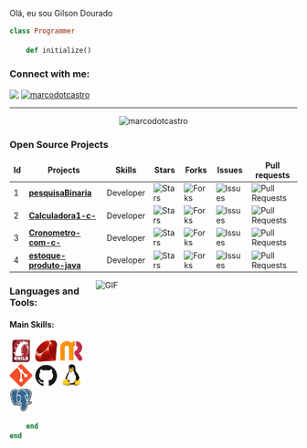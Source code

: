  Olá, eu sou Gilson Dourado
 
```ruby 
class Programmer

	def initialize() 
```

<p align="left">
    <h3 align="left">Connect with me:</h3>
    <a href="https://https://www.linkedin.com/Gilson-dourado" target="_blank"><img align="center" src="https://github.com/marcodotcastro/marcodotcastro/blob/master/linkedin.png?raw=true"  width="40" target="_blank"/></a>
    <a href="https://t.me/Gilson_Dourado" target="_blank"><img align="center" src="https://github.com/marcodotcastro/marcodotcastro/blob/master/telegram.png?raw=true" alt="marcodotcastro" height="30" width="40"/></a>
    
</p>

---

<p align="center"> <img src="https://komarev.com/ghpvc/?username=marcodotcastro" alt="marcodotcastro" /> </p>


<h3>Open Source Projects</h3>
<table>
    <thead align="center">
        <tr border: none;>
            <td><b>Id</b></td>
	    <td><b>Projects</b></td>
	    <td><b>Skills</b></td>
            <td><b>Stars</b></td>
            <td><b>Forks</b></td>
            <td><b>Issues</b></td>
            <td><b>Pull requests</b></td>
        </tr>
    </thead>
    <tbody>
	<tr>
		<td>1</td>
            	<td><a href="https://https://github.com/Gilson-Dourado10/pesquisaBinaria.git"><b>pesquisaBinaria</b></a></td>
		<td>Developer</td>
            	<td><img alt="Stars" src="https://img.shields.io/github/stars/Gilson-Dourado/pesquisaBinaria?style=flat-square&labelColor=343b41" /></td>
            	<td><img alt="Forks" src="https://img.shields.io/github/forks/Gilson-Dourado/pesquisaBinaria?style=flat-square&labelColor=343b41" /></td>
            	<td><img alt="Issues" src="https://img.shields.io/github/issues/Gilson-Dourado/pesquisaBinaria?style=flat-square&labelColor=343b41" /></td>
            	<td><img alt="Pull Requests" src="https://img.shields.io/github/issues-pr/Gilson-Dourado/pesquisaBinaria?style=flat-square&labelColor=343b41" /></td>
        </tr>
        <tr>
		<td>2</td>
		<td><a href=https://github.com/https://github.com/Gilson-Dourado10/Calculadora1-c-.git"><b>Calculadora1-c-</b></a></td>
	 	<td>Developer</td>
	    	<td><img alt="Stars" src="https://img.shields.io/github/stars/Gilson-Dourado10/Calculadora1-c-?style=flat-square&labelColor=343b41" /></td>
            	<td><img alt="Forks" src="https://img.shields.io/github/forks/Gilson-Dourado10/Calculadora1-c-?style=flat-square&labelColor=343b41" /></td>
            	<td><img alt="Issues" src="https://img.shields.io/github/issues/Gilson-Dourado10/Calculadora1-c-?style=flat-square&labelColor=343b41" /></td>
            	<td><img alt="Pull Requests" src="https://img.shields.io/github/issues-pr/Gilson-Dourado10/Calculadora1-c-?style=flat-square&labelColor=343b41" /></td>
        </tr>
        <tr>
		<td>3</td>
            	<td><a href="https://https://github.com/Gilson-Dourado10/Cronometro-com-c-.git"><b>Cronometro-com-c-</b></a></td>
		<td>Developer</td>
            	<td><img alt="Stars" src="https://img.shields.io/github/stars/Gilson-Dourado10/Cronometro-com-c-?style=flat-square&labelColor=343b41" /></td>
            	<td><img alt="Forks" src="https://img.shields.io/github/forks/Gilson-Dourado10/Cronometro-com-c-?style=flat-square&labelColor=343b41" /></td>
            	<td><img alt="Issues" src="https://img.shields.io/github/issues/Gilson-Dourado10/Cronometro-com-c-?style=flat-square&labelColor=343b41" /></td>
            	<td><img alt="Pull Requests" src="https://img.shields.io/github/issues-pr/Gilson-Dourado10/Cronometro-com-c-?style=flat-square&labelColor=343b41" /></td>
        </tr>
	 <tr>
		<td>4</td>
            	<td><a href="https://github.com/https://github.com/Gilson-Dourado10/estoque-produto-java.git"><b>estoque-produto-java</b></a></td>
		<td>Developer</td>
            	<td><img alt="Stars" src="https://img.shields.io/github/stars/Gilson-Dourado10/estoque-produto-java?style=flat-square&labelColor=343b41" /></td>
            	<td><img alt="Forks" src="https://img.shields.io/github/forks/Gilson-Dourado10/estoque-produto-java?style=flat-square&labelColor=343b41" /></td>
            	<td><img alt="Issues" src="https://img.shields.io/github/issues/Gilson-Dourado10/estoque-produto-java?style=flat-square&labelColor=343b41" /></td>
            	<td><img alt="Pull Requests" src="https://img.shields.io/github/issues-pr/Gilson-Dourado10/estoque-produto-java?style=flat-square&labelColor=343b41" /></td>
        </tr>
    </tbody>
</table>

 <img align="right" alt="GIF" src="https://github.com/marcodotcastro/marcodotcastro/blob/master/code.gif?raw=true" width="70%" height="400px" />

<h3 align="left">Languages and Tools:</h3>
    <p align="left">
        <h4 align="left">Main Skills:</h4>
        <a href="https://stackshare.io/rails" target="_blank"><img src="https://github.com/devicons/devicon/raw/master/icons/rails/rails-original-wordmark.svg" alt="rails" width="40" height="40" /></a>
        <a href="https://stackshare.io/ruby" target="_blank"><img src="https://github.com/devicons/devicon/raw/master/icons/ruby/ruby-original.svg" alt="ruby" width="40" height="40" /></a>
        <a href="https://stackshare.io/rubymine" target="_blank"><img src="https://github.com/devicons/devicon/raw/master/icons/rubymine/rubymine-original.svg" alt="java" width="40" height="40" /></a>
        <a href="https://stackshare.io/git" target="_blank"><img src="https://github.com/devicons/devicon/raw/master/icons/git/git-original.svg" alt="git" width="40" height="40" /></a>
        <a href="https://stackshare.io/github" target="_blank"><img src="https://github.com/devicons/devicon/raw/master/icons/github/github-original.svg" alt="github" width="40" height="40" /></a>
        <a href="https://stackshare.io/linux" target="_blank"><img src="https://github.com/devicons/devicon/raw/master/icons/linux/linux-original.svg" alt="linux" width="40" height="40" /></a>
        <a  /></a>
        <a href="https://stackshare.io/postgresql" target="_blank"><img src="https://github.com/devicons/devicon/raw/master/icons/postgresql/postgresql-original.svg" alt="postgresql" width="40"
        <a  /></a>
    </p>

```ruby 
	end 
end 
```



